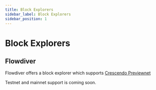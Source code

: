 ```yaml
---
title: Block Explorers
sidebar_label: Block Explorers
sidebar_position: 1
---
```


# Block Explorers

## Flowdiver

Flowdiver offers a block explorer which supports [Crescendo Previewnet](https://previewnet.flowdiver.io/)

Testnet and mainnet support is coming soon.
